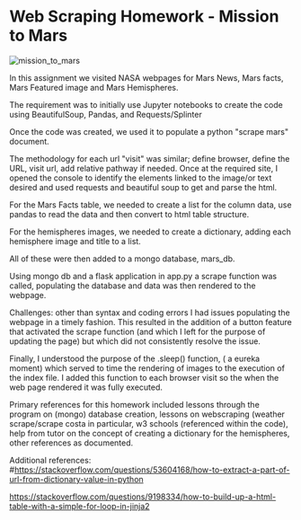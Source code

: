 # Web Scraping Homework - Mission to Mars

![mission_to_mars](Images/mission_to_mars.png)

In this assignment we visited NASA webpages for Mars News, Mars facts, Mars Featured image and Mars Hemispheres.

The requirement was to initially use Jupyter notebooks to create the code using BeautifulSoup, Pandas, and Requests/Splinter

Once the code was created, we used it to populate a python "scrape mars" document.

The methodology for each url "visit" was similar; define browser, define the URL, visit url, add relative pathway if needed. Once at the required site, I opened the console to identify the elements linked to the image/or text desired and used requests and beautiful soup to get and parse the html.

For the Mars Facts table, we needed to create a list for the column data, use pandas to read the data and then convert to html table structure.

For the hemispheres images, we needed to create a dictionary, adding each hemisphere image and title to a list.

All of these were then added to a mongo database, mars_db. 

Using mongo db and a flask application in app.py a scrape function was called, populating the database and data was then rendered to the webpage. 

Challenges: other than syntax and coding errors I had issues populating the webpage in a timely fashion. This resulted in the addition of a button feature that activated the scrape function (and which I left for the purpose of updating the page) but which did not consistently resolve the issue.

Finally, I understood the purpose of the .sleep() function, ( a eureka moment) which served to time the rendering of images to the execution of the index file. I added this function to each browser visit so the when the web page rendered it was fully executed.

Primary references for this homework included lessons through the program on (mongo) database creation, lessons on webscraping (weather scrape/scrape costa in particular, w3 schools (referenced within the code), help from tutor on the concept of creating a dictionary for the hemispheres, other references as documented.





Additional references:
#https://stackoverflow.com/questions/53604168/how-to-extract-a-part-of-url-from-dictionary-value-in-python

https://stackoverflow.com/questions/9198334/how-to-build-up-a-html-table-with-a-simple-for-loop-in-jinja2
